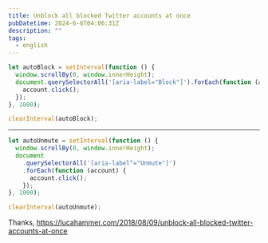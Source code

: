 ```yaml
---
title: Unblock all blocked Twitter accounts at once
pubDatetime: 2024-6-6T04:06:31Z
description: ""
tags:
  - english
---
```


```js
let autoBlock = setInterval(function () {
  window.scrollBy(0, window.innerHeight);
  document.querySelectorAll('[aria-label="Block"]').forEach(function (account) {
    account.click();
  });
}, 1000);
```

```js
clearInterval(autoBlock);
```

---

```js
let autoUnmute = setInterval(function () {
  window.scrollBy(0, window.innerHeight);
  document
    .querySelectorAll('[aria-label^="Unmute"]')
    .forEach(function (account) {
      account.click();
    });
}, 1000);
```

```js
clearInterval(autoUnmute);
```

Thanks, https://lucahammer.com/2018/08/09/unblock-all-blocked-twitter-accounts-at-once
